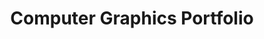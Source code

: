 ---
title: Computer Graphics Portfolio
layout: portfolio
current: portfolio
custom_js: https://unpkg.com/isotope-layout@3/dist/isotope.pkgd.min
local_js: js/grid
permalink: portfolio/computer-graphics
---